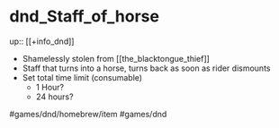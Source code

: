 # dnd_Staff_of_horse

up:: [[+info_dnd]]

- Shamelessly stolen from [[the_blacktongue_thief]]
- Staff that turns into a horse, turns back as soon as rider dismounts
- Set total time limit (consumable)
	- 1 Hour?
	- 24 hours?

#games/dnd/homebrew/item
#games/dnd
